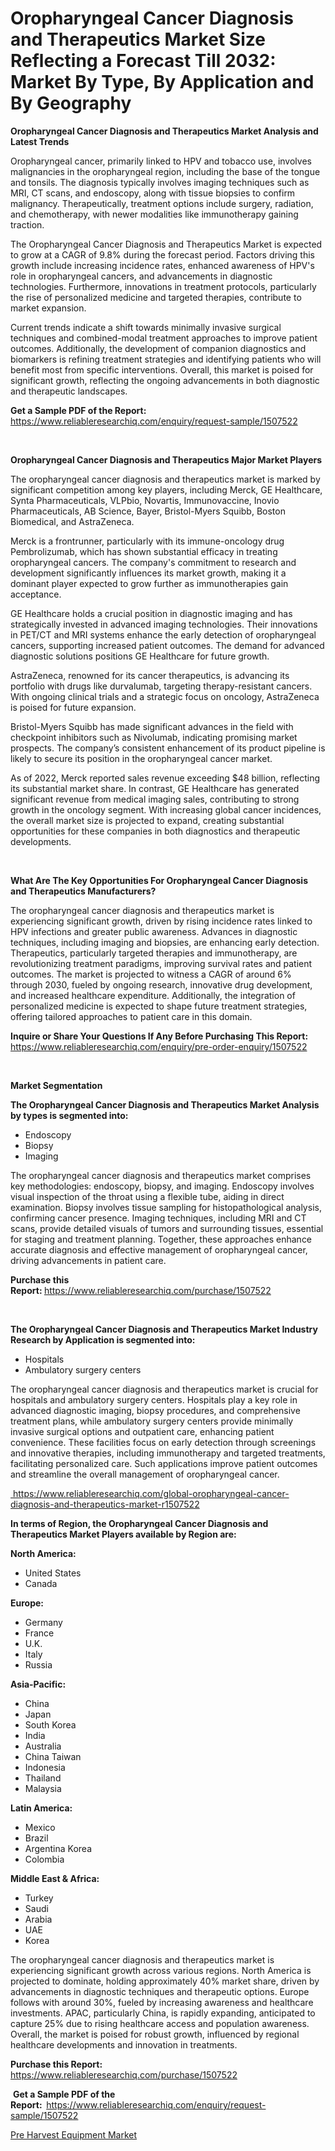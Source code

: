 <p><h1>Oropharyngeal Cancer Diagnosis and Therapeutics Market Size Reflecting a Forecast Till 2032: Market By Type, By Application and By Geography</h1></p><p><strong>Oropharyngeal Cancer Diagnosis and Therapeutics Market Analysis and Latest Trends</strong></p>
<p><p>Oropharyngeal cancer, primarily linked to HPV and tobacco use, involves malignancies in the oropharyngeal region, including the base of the tongue and tonsils. The diagnosis typically involves imaging techniques such as MRI, CT scans, and endoscopy, along with tissue biopsies to confirm malignancy. Therapeutically, treatment options include surgery, radiation, and chemotherapy, with newer modalities like immunotherapy gaining traction.</p><p>The Oropharyngeal Cancer Diagnosis and Therapeutics Market is expected to grow at a CAGR of 9.8% during the forecast period. Factors driving this growth include increasing incidence rates, enhanced awareness of HPV's role in oropharyngeal cancers, and advancements in diagnostic technologies. Furthermore, innovations in treatment protocols, particularly the rise of personalized medicine and targeted therapies, contribute to market expansion.</p><p>Current trends indicate a shift towards minimally invasive surgical techniques and combined-modal treatment approaches to improve patient outcomes. Additionally, the development of companion diagnostics and biomarkers is refining treatment strategies and identifying patients who will benefit most from specific interventions. Overall, this market is poised for significant growth, reflecting the ongoing advancements in both diagnostic and therapeutic landscapes.</p></p>
<p><strong>Get a Sample PDF of the Report:&nbsp;</strong> <a href="https://www.reliableresearchiq.com/enquiry/request-sample/1507522?utm_campaign=3066&utm_medium=2&utm_source=Github&utm_content=ia&utm_term=23032025&utm_id=oropharyngeal-cancer-diagnosis-and-therapeutics">https://www.reliableresearchiq.com/enquiry/request-sample/1507522</a></p>
<p>&nbsp;</p>
<p><strong>Oropharyngeal Cancer Diagnosis and Therapeutics Major Market Players</strong></p>
<p><p>The oropharyngeal cancer diagnosis and therapeutics market is marked by significant competition among key players, including Merck, GE Healthcare, Synta Pharmaceuticals, VLPbio, Novartis, Immunovaccine, Inovio Pharmaceuticals, AB Science, Bayer, Bristol-Myers Squibb, Boston Biomedical, and AstraZeneca.</p><p>Merck is a frontrunner, particularly with its immune-oncology drug Pembrolizumab, which has shown substantial efficacy in treating oropharyngeal cancers. The company's commitment to research and development significantly influences its market growth, making it a dominant player expected to grow further as immunotherapies gain acceptance.</p><p>GE Healthcare holds a crucial position in diagnostic imaging and has strategically invested in advanced imaging technologies. Their innovations in PET/CT and MRI systems enhance the early detection of oropharyngeal cancers, supporting increased patient outcomes. The demand for advanced diagnostic solutions positions GE Healthcare for future growth.</p><p>AstraZeneca, renowned for its cancer therapeutics, is advancing its portfolio with drugs like durvalumab, targeting therapy-resistant cancers. With ongoing clinical trials and a strategic focus on oncology, AstraZeneca is poised for future expansion.</p><p>Bristol-Myers Squibb has made significant advances in the field with checkpoint inhibitors such as Nivolumab, indicating promising market prospects. The company’s consistent enhancement of its product pipeline is likely to secure its position in the oropharyngeal cancer market.</p><p>As of 2022, Merck reported sales revenue exceeding $48 billion, reflecting its substantial market share. In contrast, GE Healthcare has generated significant revenue from medical imaging sales, contributing to strong growth in the oncology segment. With increasing global cancer incidences, the overall market size is projected to expand, creating substantial opportunities for these companies in both diagnostics and therapeutic developments.</p></p>
<p>&nbsp;</p>
<p><strong>What Are The Key Opportunities For Oropharyngeal Cancer Diagnosis and Therapeutics Manufacturers?</strong></p>
<p><p>The oropharyngeal cancer diagnosis and therapeutics market is experiencing significant growth, driven by rising incidence rates linked to HPV infections and greater public awareness. Advances in diagnostic techniques, including imaging and biopsies, are enhancing early detection. Therapeutics, particularly targeted therapies and immunotherapy, are revolutionizing treatment paradigms, improving survival rates and patient outcomes. The market is projected to witness a CAGR of around 6% through 2030, fueled by ongoing research, innovative drug development, and increased healthcare expenditure. Additionally, the integration of personalized medicine is expected to shape future treatment strategies, offering tailored approaches to patient care in this domain.</p></p>
<p><strong>Inquire or Share Your Questions If Any Before Purchasing This Report:</strong> <a href="https://www.reliableresearchiq.com/enquiry/pre-order-enquiry/1507522?utm_campaign=3066&utm_medium=2&utm_source=Github&utm_content=ia&utm_term=23032025&utm_id=oropharyngeal-cancer-diagnosis-and-therapeutics">https://www.reliableresearchiq.com/enquiry/pre-order-enquiry/1507522</a></p>
<p>&nbsp;</p>
<p><strong>Market Segmentation</strong></p>
<p><strong>The Oropharyngeal Cancer Diagnosis and Therapeutics Market Analysis by types is segmented into:</strong></p>
<p><ul><li>Endoscopy</li><li>Biopsy</li><li>Imaging</li></ul></p>
<p><p>The oropharyngeal cancer diagnosis and therapeutics market comprises key methodologies: endoscopy, biopsy, and imaging. Endoscopy involves visual inspection of the throat using a flexible tube, aiding in direct examination. Biopsy involves tissue sampling for histopathological analysis, confirming cancer presence. Imaging techniques, including MRI and CT scans, provide detailed visuals of tumors and surrounding tissues, essential for staging and treatment planning. Together, these approaches enhance accurate diagnosis and effective management of oropharyngeal cancer, driving advancements in patient care.</p></p>
<p><strong>Purchase this Report:&nbsp;</strong><a href="https://www.reliableresearchiq.com/purchase/1507522?utm_campaign=3066&utm_medium=2&utm_source=Github&utm_content=ia&utm_term=23032025&utm_id=oropharyngeal-cancer-diagnosis-and-therapeutics">https://www.reliableresearchiq.com/purchase/1507522</a></p>
<p>&nbsp;</p>
<p><strong>The Oropharyngeal Cancer Diagnosis and Therapeutics Market Industry Research by Application is segmented into:</strong></p>
<p><ul><li>Hospitals</li><li>Ambulatory surgery centers</li></ul></p>
<p><p>The oropharyngeal cancer diagnosis and therapeutics market is crucial for hospitals and ambulatory surgery centers. Hospitals play a key role in advanced diagnostic imaging, biopsy procedures, and comprehensive treatment plans, while ambulatory surgery centers provide minimally invasive surgical options and outpatient care, enhancing patient convenience. These facilities focus on early detection through screenings and innovative therapies, including immunotherapy and targeted treatments, facilitating personalized care. Such applications improve patient outcomes and streamline the overall management of oropharyngeal cancer.</p></p>
<p><a href="https://www.reliableresearchiq.com/global-oropharyngeal-cancer-diagnosis-and-therapeutics-market-r1507522?utm_campaign=3066&utm_medium=2&utm_source=Github&utm_content=ia&utm_term=23032025&utm_id=oropharyngeal-cancer-diagnosis-and-therapeutics">&nbsp;https://www.reliableresearchiq.com/global-oropharyngeal-cancer-diagnosis-and-therapeutics-market-r1507522</a></p>
<p><strong>In terms of Region, the Oropharyngeal Cancer Diagnosis and Therapeutics Market Players available by Region are:</strong></p>
<p>
    <p> <strong> North America: </strong>
        <ul>
            <li>United States</li>
            <li>Canada</li>
        </ul>
        </p> 
    <p> <strong> Europe: </strong>
        <ul>
            <li>Germany</li>
            <li>France</li>
            <li>U.K.</li>
            <li>Italy</li>
            <li>Russia</li>
        </ul>
        </p> 
    <p> <strong> Asia-Pacific: </strong>
        <ul>
            <li>China</li>
            <li>Japan</li>
            <li>South Korea</li>
            <li>India</li>
            <li>Australia</li>
            <li>China Taiwan</li>
            <li>Indonesia</li>
            <li>Thailand</li>
            <li>Malaysia</li>
        </ul>
        </p> 
    <p> <strong> Latin America: </strong>
        <ul>
            <li>Mexico</li>
            <li>Brazil</li>
            <li>Argentina Korea</li>
            <li>Colombia</li>
        </ul>
        </p> 
    <p> <strong> Middle East & Africa: </strong>
        <ul>
            <li>Turkey</li>
            <li>Saudi</li>
            <li>Arabia</li>
            <li>UAE</li>
            <li>Korea</li>
        </ul>
    </p>
    </p>
<p><p>The oropharyngeal cancer diagnosis and therapeutics market is experiencing significant growth across various regions. North America is projected to dominate, holding approximately 40% market share, driven by advancements in diagnostic techniques and therapeutic options. Europe follows with around 30%, fueled by increasing awareness and healthcare investments. APAC, particularly China, is rapidly expanding, anticipated to capture 25% due to rising healthcare access and population awareness. Overall, the market is poised for robust growth, influenced by regional healthcare developments and innovation in treatments.</p></p>
<p><strong>Purchase this Report: </strong><a href="https://www.reliableresearchiq.com/purchase/1507522?utm_campaign=3066&utm_medium=2&utm_source=Github&utm_content=ia&utm_term=23032025&utm_id=oropharyngeal-cancer-diagnosis-and-therapeutics">https://www.reliableresearchiq.com/purchase/1507522</a></p>
<p>&nbsp;<strong>Get a Sample PDF of the Report:&nbsp;&nbsp;</strong><a href="https://www.reliableresearchiq.com/enquiry/request-sample/1507522?utm_campaign=3066&utm_medium=2&utm_source=Github&utm_content=ia&utm_term=23032025&utm_id=oropharyngeal-cancer-diagnosis-and-therapeutics">https://www.reliableresearchiq.com/enquiry/request-sample/1507522</a></p>
<p><strong></strong></p>
<p><p><a href="https://github.com/jolinolooman/Market-Research-Report-List-1/blob/main/pre-harvest-equipment-market.md?utm_campaign=3066&utm_medium=2&utm_source=Github&utm_content=ia&utm_term=23032025&utm_id=oropharyngeal-cancer-diagnosis-and-therapeutics">Pre Harvest Equipment Market</a></p></p>